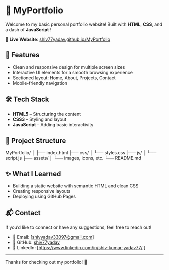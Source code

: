 # 💼 MyPortfolio

Welcome to my basic personal portfolio website! Built with **HTML**, **CSS**, and a dash of **JavaScript** !

🔗 **Live Website**: [shiv77yadav.github.io/MyPortfolio](https://shiv77yadav.github.io/MyPortfolio)

## 🚀 Features

- Clean and responsive design for multiple screen sizes
- Interactive UI elements for a smooth browsing experience
- Sectioned layout: Home, About, Projects, Contact
- Mobile-friendly navigation

## 🛠️ Tech Stack

- **HTML5** – Structuring the content
- **CSS3** – Styling and layout
- **JavaScript** – Adding basic interactivity

## 📂 Project Structure
MyPortfolio/ │ ├── index.html ├── css/ │   └── styles.css ├── js/ │   └── script.js ├── assets/ │   └── images, icons, etc. └── README.md

## ✨ What I Learned

- Building a static website with semantic HTML and clean CSS
- Creating responsive layouts
- Deploying using GitHub Pages

## 📬 Contact

If you’d like to connect or have any suggestions, feel free to reach out!

- 📧 Email: [shivyadav33097@gmail.com]
- 🐙 GitHub: [shiv77yadav](https://github.com/shiv77yadav)
- 💬 LinkedIn: [https://www.linkedin.com/in/shiv-kumar-yadav77/ ]

---

Thanks for checking out my portfolio! 🙌
